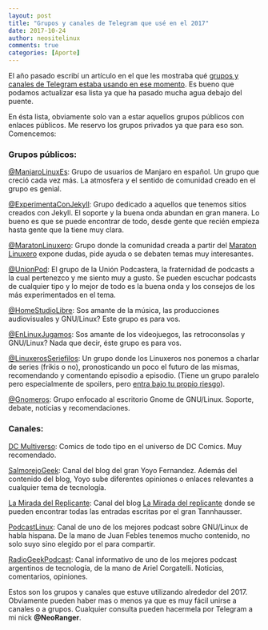 ```yaml
---
layout: post
title: "Grupos y canales de Telegram que usé en el 2017"
date: 2017-10-24
author: neositelinux
comments: true
categories: [Aporte]
---
```


El año pasado escribí un artículo en el que les mostraba qué [grupos y canales de Telegram estaba usando en ese momento](https://neositelinux.com/aporte-grupos-y-canales-de-telegram-que-uso/). Es bueno que podamos actualizar esa lista ya que ha pasado mucha agua debajo del puente.

En ésta lista, obviamente solo van a estar aquellos grupos públicos con enlaces públicos. Me reservo los grupos privados ya que para eso son. Comencemos:

### Grupos públicos:
[@ManjaroLinuxEs](https://t.me/manjarolinuxes): Grupo de usuarios de Manjaro en español. Un grupo que creció cada vez más. La atmosfera y el sentido de comunidad creado en el grupo es genial.

[@ExperimentaConJekyll](https://t.me/experimentaconjekyll): Grupo dedicado a aquellos que tenemos sitios creados con Jekyll. El soporte y la buena onda abundan en gran manera. Lo bueno es que se puede encontrar de todo, desde gente que recién empieza hasta gente que la tiene muy clara.

[@MaratonLinuxero](https://t.me/maratonlinuxero): Grupo donde la comunidad creada a partir del [Maraton Linuxero](https://maratonlinuxero.org) expone dudas, pide ayuda o se debaten temas muy interesantes.

[@UnionPod](https://t.me/unionpod): El grupo de la Unión Podcastera, la fraternidad de podcasts a la cual pertenezco y me siento muy a gusto. Se pueden escuchar podcasts de cualquier tipo y lo mejor de todo es la buena onda y los consejos de los más experimentados en el tema.

[@HomeStudioLibre](https://t.me/HomeStudioLibre): Sos amante de la música, las producciones audiovisuales y GNU/Linux? Este grupo es para vos.

[@EnLinuxJugamos](https://t.me/EnLinuxjugamos): Sos amante de los videojuegos, las retroconsolas y GNU/Linux? Nada que decir, éste grupo es para vos.

[@LinuxerosSeriefilos](https://t.me/LinuxerosSeriefilos): Un grupo donde los Linuxeros nos ponemos a charlar de series (frikis o no), pronosticando un poco el futuro de las mismas, recomendando y comentando episodio a episodio. (Tiene un grupo paralelo pero especialmente de spoilers, pero [entra bajo tu propio riesgo](https://t.me/SpoilersLinuxerosSeriefilos)).

[@Gnomeros](https://t.me/gnomeros): Grupo enfocado al escritorio Gnome de GNU/Linux. Soporte, debate, noticias y recomendaciones.

### Canales:
[DC Multiverso](https://telegram.me/joinchat/ACuQfT9nM0xXD29W0SNWcA): Comics de todo tipo en el universo de DC Comics. Muy recomendado.

[SalmorejoGeek](https://t.me/salmorejogeek): Canal del blog del gran Yoyo Fernandez. Además del contenido del blog, Yoyo sube diferentes opiniones o enlaces relevantes a cualquier tema de tecnología.

[La Mirada del Replicante](https://t.me/lamiradadelreplicante): Canal del blog [La Mirada del replicante](https://lamiradadelreplicante.com) donde se pueden encontrar todas las entradas escritas por el gran Tannhausser.

[PodcastLinux](https://t.me/podcastlinux): Canal de uno de los mejores podcast sobre GNU/Linux de habla hispana. De la mano de Juan Febles tenemos mucho contenido, no solo suyo sino elegido por el para compartir.

[RadioGeekPodcast](https://t.me/radiogeekpodcast): Canal informativo de uno de los mejores podcast argentinos de tecnología, de la mano de Ariel Corgatelli. Noticias, comentarios, opiniones.

Estos son los grupos y canales que estuve utilizando alrededor del 2017. Obviamente pueden haber mas o menos ya que es muy fácil unirse a canales o a grupos.
Cualquier consulta pueden hacermela por Telegram a mi nick **@NeoRanger**.
